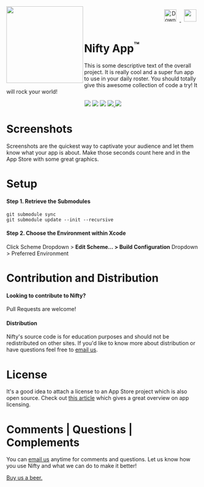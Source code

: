 <!-- Project Logo -->
<img src='Resources/Placeholder/LogoHolder.png' width=200px align="left">

<!-- Main Header Links -->
<div align="right"><a href="https://itunes.apple.com/us/app/apple-store/id375380948?mt=8" target="_blank">
<img src='https://devimages.apple.com.edgekey.net/app-store/marketing/guidelines/images/badge-download-on-the-app-store.svg' height=32px style="margin:8px;" alt="Download on the AppStore">
</a>
<a href="https://play.google.com/store/apps/details?id=com.google.android.googlequicksearchbox" target="_blank">
<img src='http://i.imgur.com/EFGjDDY.png' height=32px style="margin:8px;">
</a></div>

<!-- Project Title -->
<h1>Nifty App<sup>&#153;</sup></h1>

This is some descriptive text of the overall project. It is really cool and a super fun app to use in your daily roster. You should totally give this awesome collection of code a try! It will rock your world!

<!-- Shields -->
<p align="center">
<img src="https://img.shields.io/badge/License-MIT-blue.svg">
<img src="https://img.shields.io/badge/Platform-ios | android-lightgrey.svg">
<img src="https://img.shields.io/badge/Downloads-1k/month-brightgreen.svg">
<a href="https://beerpay.io/" target="_blank">
  <img src="https://img.shields.io/badge/Beerpay-$0-red.svg">
</a>
<a href="https://itunes.apple.com/us/app/apple-store/id375380948?mt=8" target="_blank">
  <img src="https://img.shields.io/badge/Rating-&starf;&starf;&starf;&starf;&star;-brightgreen.svg">
</a>
</p>


# Screenshots
Screenshots are the quickest way to captivate your audience and let them know what your app is about. Make those seconds count here and in the App Store with some great graphics.

# Setup
#### Step 1. Retrieve the Submodules
```
git submodule sync
git submodule update --init --recursive
```

#### Step 2. Choose the Environment within Xcode
Click Scheme Dropdown > **Edit Scheme... > Build Configuration** Dropdown > Preferred Environment


# Contribution and Distribution
#### Looking to contribute to Nifty?
Pull Requests are welcome!

#### Distribution
Nifty's source code is for education purposes and should not be redistributed on other sites. If you'd like to know more about distribution or have questions feel free to [email us](mailto:someone@example.com).


# License
It's a good idea to attach a license to an App Store project which is also open source. Check out [this article](http://blog.lazerwalker.com/cortado/2015/07/05/open-source-licenses.html) which gives a great overview on app licensing.


# Comments | Questions | Complements
You can [email us](mailto:someone@example.com) anytime for comments and questions. Let us know how you use Nifty and what we can do to make it better!

<a href="https://beerpay.io/" target="_blank">Buy us a beer.</a>
